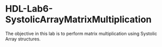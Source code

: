 # HDL-Lab6-SystolicArrayMatrixMultiplication
The objective in this lab is to perform matrix multiplication using Systolic Array structures.
